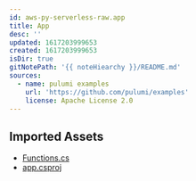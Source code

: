 ```yaml
---
id: aws-py-serverless-raw.app
title: App
desc: ''
updated: 1617203999653
created: 1617203999653
isDir: true
gitNotePath: '{{ noteHiearchy }}/README.md'
sources:
  - name: pulumi examples
    url: 'https://github.com/pulumi/examples'
    license: Apache License 2.0
---
```

## Imported Assets

- [Functions.cs](/assets/functions.cs)
- [app.csproj](/assets/app.csproj)

